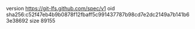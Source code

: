 version https://git-lfs.github.com/spec/v1
oid sha256:c52f47eb4b9b0878f12fbaff5c991437787b98cd7e2dc2149a7b141b63e38692
size 89155
